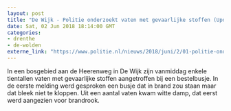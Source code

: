 ```yaml
---
layout: post
title: "De Wijk - Politie onderzoekt vaten met gevaarlijke stoffen (Update!)"
date: Sat, 02 Jun 2018 18:14:00 GMT
categories: 
- drenthe 
- de-wolden 
externe_link: "https://www.politie.nl/nieuws/2018/juni/2/01-politie-onderzoekt-vaten-met-gevaarlijke-stoffen.html"
---
```


In een bosgebied aan de Heerenweg in De Wijk zijn vanmiddag enkele tientallen vaten met gevaarlijke stoffen aangetroffen bij een bestelbusje. In de eerste melding werd gesproken een busje dat in brand zou staan maar dat bleek niet te kloppen. Uit een aantal vaten kwam witte damp, dat eerst werd aangezien voor brandrook.
